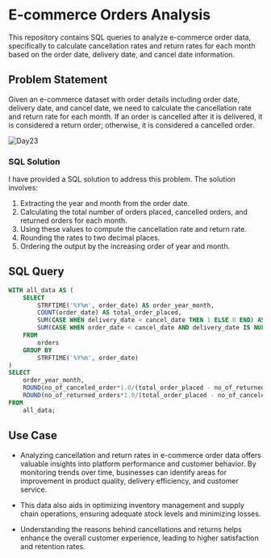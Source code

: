 # E-commerce Orders Analysis

This repository contains SQL queries to analyze e-commerce order data, specifically to calculate cancellation rates and return rates for each month based on the order date, delivery date, and cancel date information.

## Problem Statement

Given an e-commerce dataset with order details including order date, delivery date, and cancel date, we need to calculate the cancellation rate and return rate for each month. If an order is cancelled after it is delivered, it is considered a return order; otherwise, it is considered a cancelled order.

![Day23](https://github.com/bhumikadata/E-Commerce-order-analysis/assets/131578649/6efabb3b-4dd7-4b6a-b840-8d749b9a30ff)


### SQL Solution

I have provided a SQL solution to address this problem. The solution involves:

1. Extracting the year and month from the order date.
2. Calculating the total number of orders placed, cancelled orders, and returned orders for each month.
3. Using these values to compute the cancellation rate and return rate.
4. Rounding the rates to two decimal places.
5. Ordering the output by the increasing order of year and month.

## SQL Query

```sql
WITH all_data AS (
    SELECT 
        STRFTIME('%Y%m', order_date) AS order_year_month,
        COUNT(order_date) AS total_order_placed,
        SUM(CASE WHEN delivery_date < cancel_date THEN 1 ELSE 0 END) AS no_of_returned_orders,
        SUM(CASE WHEN order_date < cancel_date AND delivery_date IS NULL THEN 1 ELSE 0 END) AS no_of_canceled_order
    FROM 
        orders
    GROUP BY 
        STRFTIME('%Y%m', order_date) 
)
SELECT 
    order_year_month,
    ROUND(no_of_canceled_order*1.0/(total_order_placed - no_of_returned_orders)*100,2) AS cancellation_rate,
    ROUND(no_of_returned_orders*1.0/(total_order_placed - no_of_canceled_order)*100,2) AS return_rate
FROM 
    all_data;
```

## Use Case

- Analyzing cancellation and return rates in e-commerce order data offers valuable insights into platform performance and customer behavior. By monitoring trends over time, businesses can identify areas for improvement in product quality, delivery efficiency, and customer service.

- This data also aids in optimizing inventory management and supply chain operations, ensuring adequate stock levels and minimizing losses.
  
- Understanding the reasons behind cancellations and returns helps enhance the overall customer experience, leading to higher satisfaction and retention rates.





